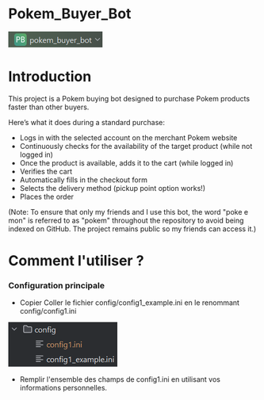 # Pokem_Buyer_Bot
![](static/project_name.png)
# Introduction
This project is a Pokem buying bot designed to purchase Pokem products faster than other buyers.

Here’s what it does during a standard purchase:
- Logs in with the selected account on the merchant Pokem website
- Continuously checks for the availability of the target product (while not logged in)
- Once the product is available, adds it to the cart (while logged in)
- Verifies the cart
- Automatically fills in the checkout form
- Selects the delivery method (pickup point option works!)
- Places the order

(Note: To ensure that only my friends and I use this bot, the word "poke e mon" is referred to as "pokem" throughout the repository to avoid being indexed on GitHub. The project remains public so my friends can access it.)



# Comment l'utiliser ?
### Configuration principale
- Copier Coller le fichier config/config1_example.ini en le renommant config/config1.ini

![](static/copie_colle_config_file.png)

- Remplir l'ensemble des champs de config1.ini en utilisant vos informations personnelles.
